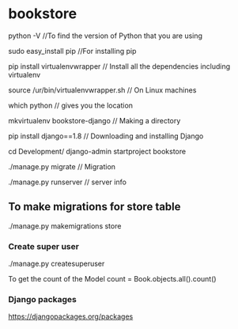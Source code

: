 # bookstore

python -V   //To find the version of Python that you are using

sudo easy_install pip //For installing pip

pip install virtualenvwrapper  // Install all the dependencies including virtualenv

source /ur/bin/virtualenvwrapper.sh   // On Linux machines

which python      // gives you the location

mkvirtualenv bookstore-django          // Making a directory

pip install django==1.8               // Downloading and installing Django

cd Development/
django-admin startproject bookstore

./manage.py migrate         // Migration

./manage.py runserver      // server info
## To make migrations for store table
./manage.py makemigrations store

### Create super user
./manage.py createsuperuser

To get the count of the Model
count = Book.objects.all().count()

### Django packages
https://djangopackages.org/packages

    
